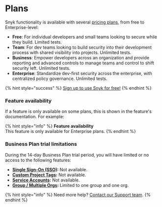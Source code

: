 # Plans

Snyk functionality is available with several [pricing plans](https://snyk.io/plans/), from free to Enterprise-level:

* **Free**: For individual developers and small teams looking to secure while they build. Limited tests.
* **Team**: For dev teams looking to build security into their development process with shared visibility into projects. Unlimited tests.
* **Business**: Empower developers across an organization and provide reporting and advanced controls to manage teams and control to shift security left. Unlimited tests.
* **Enterprise**: Standardize dev-first security across the enterprise, with centralized policy governance. Unlimited tests.

{% hint style="success" %}
[Sign up to use Snyk for free!](https://snyk.io/login?cta=sign-up\&loc=nav\&page=support\_docs\_page)
{% endhint %}

### Feature availability&#x20;

If a feature is only available on some plans, this is shown in the feature's documentation. For example:

{% hint style="info" %}
**Feature availability**\
This feature is only available for Enterprise plans.
{% endhint %}

### Business Plan trial limitations

During the 14-day Business Plan trial period, you will have limited or no access to the following features:

* [**Single Sign-On (SSO)**](../features/user-and-group-management/setting-up-sso-for-authentication/)**:** Not available.
* [**Custom Project Tags**](../snyk-web-ui/introduction-to-snyk-projects/project-tags.md)**:** Not available.
* [**Service Accounts**](../features/user-and-group-management/structure-account-for-high-application-performance/service-accounts.md)**:** Not available.
* [**Group / Multiple Orgs**](../features/user-and-group-management/managing-groups-and-organizations/)**:** Limited to one group and one org.

{% hint style="info" %}
Need more help? [Contact our Support team](https://support.snyk.io/hc/en-us/requests/new).
{% endhint %}
